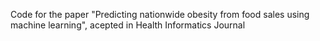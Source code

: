 Code for the paper "Predicting nationwide obesity from food sales using machine learning", acepted in Health Informatics Journal 
